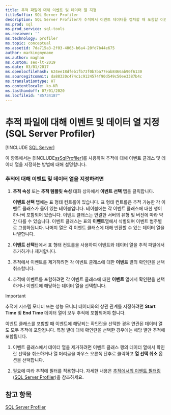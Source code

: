 ```yaml
---
title: 추적 파일에 대해 이벤트 및 데이터 열 지정
titleSuffix: SQL Server Profiler
description: SQL Server Profiler가 추적에서 이벤트 데이터를 캡처할 때 포함할 이벤트 클래스와 데이터 열을 지정하는 방법을 알아봅니다.
ms.prod: sql
ms.prod_service: sql-tools
ms.reviewer: ''
ms.technology: profiler
ms.topic: conceptual
ms.assetid: 7da715a3-2f03-4063-b6a4-20fd7b44e675
author: markingmyname
ms.author: maghan
ms.custom: seo-lt-2019
ms.date: 03/01/2017
ms.openlocfilehash: 624ee18dfeb1fb73f0b7ba77eab8466ab90f6130
ms.sourcegitcommit: da88320c474c1c9124574f90d549c50ee3387b4c
ms.translationtype: HT
ms.contentlocale: ko-KR
ms.lasthandoff: 07/01/2020
ms.locfileid: "85734187"
---
```

# <a name="specify-events-and-data-columns-for-a-trace-file-sql-server-profiler"></a>추적 파일에 대해 이벤트 및 데이터 열 지정(SQL Server Profiler)

 [!INCLUDE [SQL Server](../../includes/applies-to-version/sqlserver.md)]

이 항목에서는 [!INCLUDE[ssSqlProfiler](../../includes/sssqlprofiler-md.md)]를 사용하여 추적에 대해 이벤트 클래스 및 데이터 열을 지정하는 방법에 대해 설명합니다.  
  
### <a name="to-specify-events-and-data-columns-for-a-trace"></a>추적에 대해 이벤트 및 데이터 열을 지정하려면  
  
1.  **추적 속성** 또는 **추적 템플릿 속성** 대화 상자에서 **이벤트 선택** 탭을 클릭합니다.  
  
     **이벤트 선택** 탭에는 표 형태 컨트롤이 있습니다. 표 형태 컨트롤은 추적 가능한 각 이벤트 클래스가 들어 있는 테이블입니다. 테이블에는 각 이벤트 클래스에 대한 행이 하나씩 포함되어 있습니다. 이벤트 클래스는 연결한 서버의 유형 및 버전에 따라 약간 다를 수 있습니다. 이벤트 클래스는 표의 **이벤트**열에서 식별되며 이벤트 범주별로 그룹화됩니다. 나머지 열은 각 이벤트 클래스에 대해 반환할 수 있는 데이터 열을 나열합니다.  
  
2.  **이벤트 선택**탭에서 표 형태 컨트롤을 사용하여 이벤트와 데이터 열을 추적 파일에서 추가하거나 제거합니다.  
  
3.  추적에서 이벤트를 제거하려면 각 이벤트 클래스에 대한 **이벤트** 열의 확인란을 선택 취소합니다.  
  
4.  추적에 이벤트를 포함하려면 각 이벤트 클래스에 대한 **이벤트** 열에서 확인란을 선택하거나 이벤트에 해당하는 데이터 열을 선택합니다.  
  
> [!IMPORTANT]  
>  추적에 시스템 모니터 또는 성능 모니터 데이터와의 상관 관계를 지정하려면 **Start Time** 및 **End Time** 데이터 열이 모두 추적에 포함되어야 합니다.  
  
 이벤트 클래스를 포함할 때 이벤트에 해당되는 확인란을 선택한 경우 연관된 데이터 열도 모두 추적에 포함됩니다. 특정 열에 대해 확인란을 선택한 경우에는 해당 열만 추적에 포함됩니다.  
  
1.  이벤트 클래스에서 데이터 열을 제거하려면 이벤트 클래스 행의 데이터 열에서 확인란 선택을 취소하거나 열 머리글을 마우스 오른쪽 단추로 클릭하고 **열 선택 취소** 옵션을 선택합니다.  
  
2.  필요에 따라 추적에 필터를 적용합니다. 자세한 내용은 [추적에서의 이벤트 필터링&#40;SQL Server Profiler&#41;](../../tools/sql-server-profiler/filter-events-in-a-trace-sql-server-profiler.md)을 참조하세요.  
  
## <a name="see-also"></a>참고 항목  
 [SQL Server Profiler](../../tools/sql-server-profiler/sql-server-profiler.md)  
  
  
